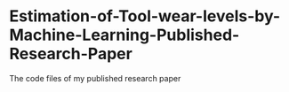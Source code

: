# Estimation-of-Tool-wear-levels-by-Machine-Learning-Published-Research-Paper
The code files of my published research paper
